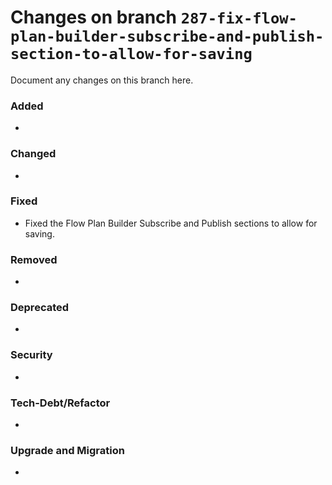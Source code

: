 # Changes on branch `287-fix-flow-plan-builder-subscribe-and-publish-section-to-allow-for-saving`
Document any changes on this branch here.
### Added
- 

### Changed
- 

### Fixed
- Fixed the Flow Plan Builder Subscribe and Publish sections to allow for saving. 

### Removed
- 

### Deprecated
- 

### Security
- 

### Tech-Debt/Refactor
- 

### Upgrade and Migration
- 
